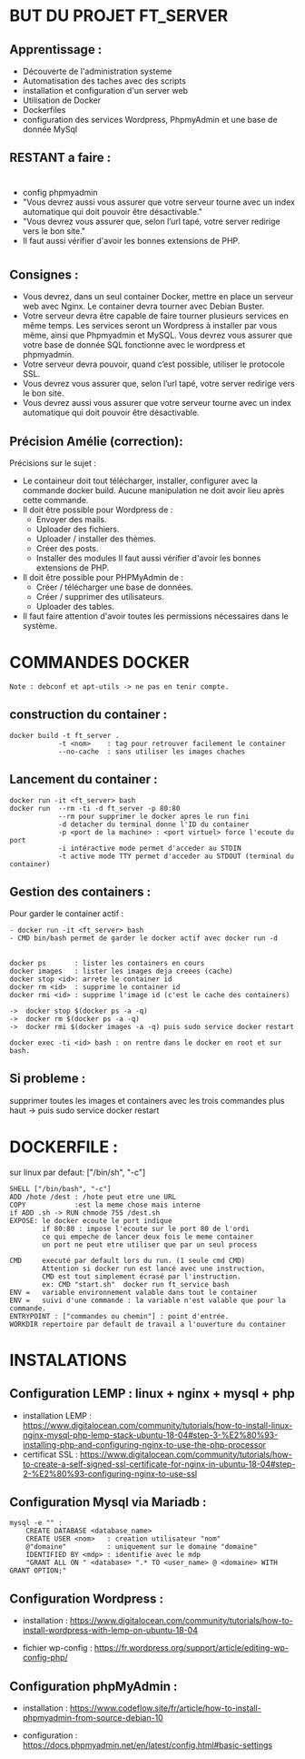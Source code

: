 
# BUT DU PROJET FT_SERVER
##	Apprentissage :
- Découverte de l'administration systeme
- Automatisation des taches avec des scripts
- installation et configuration d'un server web
- Utilisation de Docker
- Dockerfiles
- configuration des services Wordpress, PhpmyAdmin et une base de donnée MySql

## RESTANT a faire :
#
- config phpmyadmin
- "Vous devrez aussi vous assurer que votre serveur tourne avec un index automatique
qui doit pouvoir être désactivable."
- "Vous devrez vous assurer que, selon l’url tapé, votre server redirige vers le bon
site."
- 	Il faut aussi vérifier d'avoir les bonnes extensions de PHP.
#

##	Consignes : 
- Vous devrez, dans un seul container Docker, mettre en place un serveur web avec
Nginx. Le container devra tourner avec Debian Buster.
- Votre serveur devra être capable de faire tourner plusieurs services en même temps.
Les services seront un Wordpress à installer par vous même, ainsi que Phpmyadmin
et MySQL. Vous devrez vous assurer que votre base de donnée SQL fonctionne
avec le wordpress et phpmyadmin.
- Votre serveur devra pouvoir, quand c’est possible, utiliser le protocole SSL.
- Vous devrez vous assurer que, selon l’url tapé, votre server redirige vers le bon
site.
- Vous devrez aussi vous assurer que votre serveur tourne avec un index automatique
qui doit pouvoir être désactivable.

## Précision Amélie (correction): 
Précisions sur le sujet : 

- Le containeur doit tout télécharger, installer, configurer avec la commande docker build. Aucune manipulation ne doit avoir lieu après cette commande.
- Il doit être possible pour Wordpress de :
	- Envoyer des mails.
	- Uploader des fichiers.
	- Uploader / installer des thèmes.
	- Créer des posts.
	- Installer des modules
	Il faut aussi vérifier d'avoir les bonnes extensions de PHP.
- Il doit être possible pour PHPMyAdmin de :
	- Créer / télécharger une base de données.
	- Créer / supprimer des utilisateurs.
	- Uploader des tables.
- Il faut faire attention d'avoir toutes les permissions nécessaires dans le système.

#
# 	COMMANDES DOCKER

	Note : debconf et apt-utils -> ne pas en tenir compte.

##	construction du container :
	docker build -t ft_server .
				-t <nom> 	: tag pour retrouver facilement le container
				--no-cache 	: sans utiliser les images chaches
## Lancement du container :
	docker run -it <ft_server> bash 
	docker run  --rm -ti -d ft_server -p 80:80  
				--rm pour supprimer le docker apres le run fini
				-d detacher du terminal donne l'ID du container 
				-p <port de la machine> : <port virtuel> force l'ecoute du port
				-i intéractive mode permet d'acceder au STDIN
				-t active mode TTY permet d'acceder au STDOUT (terminal du container)

##	Gestion des containers :
Pour garder le container actif :

	- docker run -it <ft_server> bash 
	- CMD bin/bash permet de garder le docker actif avec docker run -d
##
	docker ps 		: lister les containers en cours
	docker images 	: lister les images deja creees (cache)
	docker stop <id>: arrete le container id
	docker rm <id> 	: supprime le container id
	docker rmi <id> : supprime l'image id (c'est le cache des containers)

	->	docker stop $(docker ps -a -q)
	->	docker rm $(docker ps -a -q)
	->  docker rmi $(docker images -a -q) puis sudo service docker restart 

	docker exec -ti <id> bash : on rentre dans le docker en root et sur bash.
	
## Si probleme : 
supprimer toutes les images et containers avec les trois commandes plus haut ->	puis sudo service docker restart

#
# DOCKERFILE :

sur linux par defaut: ["/bin/sh", "-c"]
	
	SHELL ["/bin/bash", "-c"] 
	ADD /hote /dest	: /hote peut etre une URL
	COPY 			:est la meme chose mais interne
	if ADD .sh -> RUN chmode 755 /dest.sh
	EXPOSE: le docker ecoute le port indique
			if 80:80 : impose l'ecoute sur le port 80 de l'ordi
			ce qui empeche de lancer deux fois le meme container
			un port ne peut etre utiliser que par un seul process

	CMD 	executé par default lors du run. (1 seule cmd CMD)
			Attention si docker run est lancé avec une instruction,
			CMD est tout simplement écrasé par l'instruction.
			ex: CMD "start.sh"  docker run ft_service bash 
	ENV =	variable environnement valable dans tout le container
	ENV = 	suivi d'une commande : la variable n'est valable que pour la commande.
	ENTRYPOINT : ["commandes ou chemin"] : point d'entrée.
	WORKDIR repertoire par default de travail a l'ouverture du container

#
# INSTALATIONS

## Configuration LEMP : linux + nginx + mysql + php
- installation LEMP : https://www.digitalocean.com/community/tutorials/how-to-install-linux-nginx-mysql-php-lemp-stack-ubuntu-18-04#step-3-%E2%80%93-installing-php-and-configuring-nginx-to-use-the-php-processor
- certificat SSL : https://www.digitalocean.com/community/tutorials/how-to-create-a-self-signed-ssl-certificate-for-nginx-in-ubuntu-18-04#step-2-%E2%80%93-configuring-nginx-to-use-ssl

## Configuration Mysql via Mariadb : 							
 	mysql -e "" :	
	 	CREATE DATABASE <database_name>
		CREATE USER <nom> 	: creation utilisateur "nom"
		@"domaine" 			: uniquement sur le domaine "domaine"
		IDENTIFIED BY <mdp>	: identifie avec le mdp
		"GRANT ALL ON " <database> ".* TO <user_name> @ <domaine> WITH GRANT OPTION;"


## Configuration Wordpress : 
- installation : 
https://www.digitalocean.com/community/tutorials/how-to-install-wordpress-with-lemp-on-ubuntu-18-04

- fichier wp-config : 
https://fr.wordpress.org/support/article/editing-wp-config-php/

## Configuration phpMyAdmin : 
- installation : https://www.codeflow.site/fr/article/how-to-install-phpmyadmin-from-source-debian-10

- configuration : https://docs.phpmyadmin.net/en/latest/config.html#basic-settings